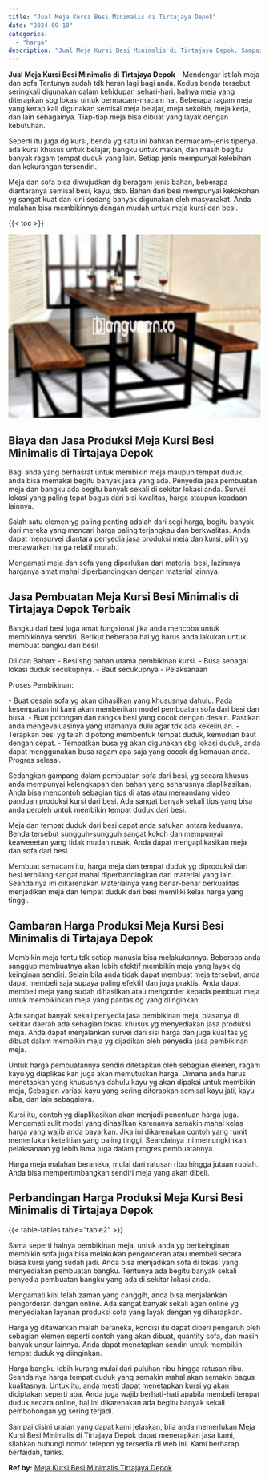 ```yaml
---
title: "Jual Meja Kursi Besi Minimalis di Tirtajaya Depok"
date: "2024-09-10"
categories: 
  - "harga"
description: "Jual Meja Kursi Besi Minimalis di Tirtajaya Depok. Sampai disini uraian yang dapat kami jelaskan, bila anda memerlukan Meja Kursi Besi Minimalis di Tirtajaya..."
---
```


**Jual Meja Kursi Besi Minimalis di Tirtajaya Depok** – Mendengar istilah meja dan sofa Tentunya sudah tdk heran lagi bagi anda. Kedua benda tersebut seringkali digunakan dalam kehidupan sehari-hari. halnya meja yang diterapkan sbg lokasi untuk bermacam-macam hal. Beberapa ragam meja yang kerap kali digunakan semisal meja belajar, meja sekolah, meja kerja, dan lain sebagainya. Tiap-tiap meja bisa dibuat yang layak dengan kebutuhan.

Seperti itu juga dg kursi, benda yg satu ini bahkan bermacam-jenis tipenya. ada kursi khusus untuk belajar, bangku untuk makan, dan masih begitu banyak ragam tempat duduk yang lain. Setiap jenis mempunyai kelebihan dan kekurangan tersendiri.

Meja dan sofa bisa diwujudkan dg beragam jenis bahan, beberapa diantaranya semisal besi, kayu, dsb. Bahan dari besi mempunyai kekokohan yg sangat kuat dan kini sedang banyak digunakan oleh masyarakat. Anda malahan bisa membikinnya dengan mudah untuk meja kursi dan besi.

{{< toc >}}

![Jual Meja Kursi Besi Minimalis di Tirtajaya Depok](/images/jual-meja-besi-murah01.png)

## Biaya dan Jasa Produksi Meja Kursi Besi Minimalis di Tirtajaya Depok

Bagi anda yang berhasrat untuk membikin meja maupun tempat duduk, anda bisa memakai begitu banyak jasa yang ada. Penyedia jasa pembuatan meja dan bangku ada begitu banyak sekali di sekitar lokasi anda. Survei lokasi yang paling tepat bagus dari sisi kwalitas, harga ataupun keadaan lainnya.

Salah satu elemen yg paling penting adalah dari segi harga, begitu banyak dari mereka yang mencari harga paling terjangkau dan berkwalitas. Anda dapat mensurvei diantara penyedia jasa produksi meja dan kursi, pilih yg menawarkan harga relatif murah.

Mengamati meja dan sofa yang diperlukan dari material besi, lazimnya harganya amat mahal diperbandingkan dengan material lainnya.

## Jasa Pembuatan Meja Kursi Besi Minimalis di Tirtajaya Depok Terbaik

Bangku dari besi juga amat fungsional jika anda mencoba untuk membikinnya sendiri. Berikut beberapa hal yg harus anda lakukan untuk membuat bangku dari besi!

Dll dan Bahan: - Besi sbg bahan utama pembikinan kursi. - Busa sebagai lokasi duduk secukupnya. - Baut secukupnya - Pelaksanaan

Proses Pembikinan:

\- Buat desain sofa yg akan dihasilkan yang khususnya dahulu. Pada kesempatan ini kami akan memberikan model pembuatan sofa dari besi dan busa. - Buat potongan dan rangka besi yang cocok dengan desain. Pastikan anda mengevaluasinya yang utamanya dulu agar tdk ada kekeliruan. - Terapkan besi yg telah dipotong membentuk tempat duduk, kemudian baut dengan cepat. - Tempatkan busa yg akan digunakan sbg lokasi duduk, anda dapat menggunakan busa ragam apa saja yang cocok dg kemauan anda. - Progres selesai.

Sedangkan gampang dalam pembuatan sofa dari besi, yg secara khusus anda mempunyai kelengkapan dan bahan yang seharusnya diaplikasikan. Anda bisa mencontoh sebagian tips di atas atau memandang video panduan produksi kursi dari besi. Ada sangat banyak sekali tips yang bisa anda peroleh untuk membikin tempat duduk dari besi.

Meja dan tempat duduk dari besi dapat anda satukan antara keduanya. Benda tersebut sungguh-sungguh sangat kokoh dan mempunyai keaweeetan yang tidak mudah rusak. Anda dapat mengaplikasikan meja dan sofa dari besi.

Membuat semacam itu, harga meja dan tempat duduk yg diproduksi dari besi terbilang sangat mahal diperbandingkan dari material yang lain. Seandainya ini dikarenakan Materialnya yang benar-benar berkualitas menjadikan meja dan tempat duduk dari besi memiliki kelas harga yang tinggi.

## Gambaran Harga Produksi Meja Kursi Besi Minimalis di Tirtajaya Depok

Membikin meja tentu tdk setiap manusia bisa melakukannya. Beberapa anda sanggup membuatnya akan lebih efektif membikin meja yang layak dg keinginan sendiri. Selain bila anda tidak dapat membuat meja tersebut, anda dapat membeli saja supaya paling efektif dan juga praktis. Anda dapat membeli meja yang sudah dihasilkan atau mengorder kepada pembuat meja untuk membikinkan meja yang pantas dg yang diinginkan.

Ada sangat banyak sekali penyedia jasa pembikinan meja, biasanya di sekitar daerah ada sebagian lokasi khusus yg menyediakan jasa produksi meja. Anda dapat menjalankan survei dari sisi harga dan juga kualitas yg dibuat dalam membikin meja yg dijadikan oleh penyedia jasa pembikinan meja.

Untuk harga pembuatannya sendiri ditetapkan oleh sebagian elemen, ragam kayu yg diaplikasikan juga akan memutuskan harga. Dimana anda harus menetapkan yang khususnya dahulu kayu yg akan dipakai untuk membikin meja, Sebagian variasi kayu yang sering diterapkan semisal kayu jati, kayu alba, dan lain sebagainya.

Kursi itu, contoh yg diaplikasikan akan menjadi penentuan harga juga. Mengamati sulit model yang dihasilkan karenanya semakin mahal kelas harga yang wajib anda bayarkan. Jika ini dikarenakan contoh yang rumit memerlukan ketelitian yang paling tinggi. Seandainya ini memungkinkan pelaksanaan yg lebih lama juga dalam progres pembuatannya.

Harga meja malahan beraneka, mulai dari ratusan ribu hingga jutaan rupiah. Anda bisa mempertimbangkan sendiri meja yang akan dibeli.

## Perbandingan Harga Produksi Meja Kursi Besi Minimalis di Tirtajaya Depok

{{< table-tables table="table2" >}}

Sama seperti halnya pembikinan meja, untuk anda yg berkeinginan membikin sofa juga bisa melakukan pengorderan atau membeli secara biasa kursi yang sudah jadi. Anda bisa menjadikan sofa di lokasi yang menyediakan pembuatan bangku. Tentunya ada begitu banyak sekali penyedia pembuatan bangku yang ada di sekitar lokasi anda.

Mengamati kini telah zaman yang canggih, anda bisa menjalankan pengorderan dengan online. Ada sangat banyak sekali agen online yg menyediakan layanan produksi sofa yang layak dengan yg diharapkan.

Harga yg ditawarkan malah beraneka, kondisi itu dapat diberi pengaruh oleh sebagian elemen seperti contoh yang akan dibuat, quantity sofa, dan masih banyak unsur lainnya. Anda dapat menetapkan sendiri untuk membikin tempat duduk yg diinginkan.

Harga bangku lebih kurang mulai dari puluhan ribu hingga ratusan ribu. Seandainya harga tempat duduk yang semakin mahal akan semakin bagus kualitasnya. Untuk itu, anda mesti dapat menetapkan kursi yg akan diciptakan seperti apa. Anda juga wajib berhati-hati apabila membeli tempat duduk secara online, hal ini dikarenakan ada begitu banyak sekali pembohongan yg sering terjadi.

Sampai disini uraian yang dapat kami jelaskan, bila anda memerlukan Meja Kursi Besi Minimalis di Tirtajaya Depok dapat menerapkan jasa kami, silahkan hubungi nomor telepon yg tersedia di web ini. Kami berharap berfaidah, tanks.

**Ref by:** [Meja Kursi Besi Minimalis Tirtajaya Depok](https://id.wikipedia.org/wiki/Meja)
